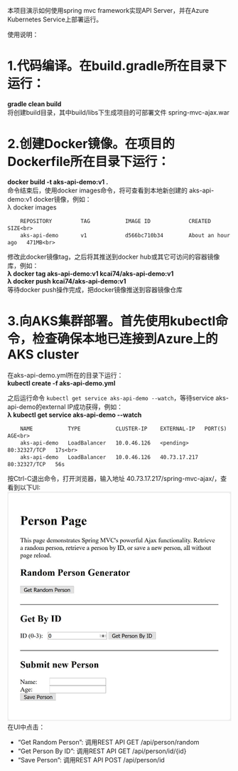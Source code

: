 本项目演示如何使用spring mvc framework实现API Server，并在Azure Kubernetes Service上部署运行。<br>

使用说明：

# 1.代码编译。在build.gradle所在目录下运行：<br>
  **gradle  clean  build**<br>
  将创建build目录，其中build/libs下生成项目的可部署文件 spring-mvc-ajax.war
  
# 2.创建Docker镜像。在项目的Dockerfile所在目录下运行：<br>
  **docker  build  -t  aks-api-demo:v1  .**<br>
  命令结束后，使用docker images命令，将可查看到本地新创建的 aks-api-demo:v1 docker镜像，例如：<br>
  λ docker images<br>
```
	REPOSITORY         TAG           IMAGE ID            CREATED             SIZE<br>
  	aks-api-demo       v1            d566bc710b34        About an hour ago   471MB<br>
```
  
  修改此docker镜像tag，之后将其推送到docker hub或其它可访问的容器镜像库，例如：<br>
  **λ docker  tag  aks-api-demo:v1  kcai74/aks-api-demo:v1**<br>
  **λ docker  push  kcai74/aks-api-demo:v1**<br>
  等待docker push操作完成，把docker镜像推送到容器镜像仓库<br>
	
# 3.向AKS集群部署。首先使用kubectl命令，检查确保本地已连接到Azure上的AKS cluster<br>
  在aks-api-demo.yml所在的目录下运行：<br>
  **kubectl  create  -f  aks-api-demo.yml**
  
  之后运行命令 `kubectl get service aks-api-demo --watch`，等待service aks-api-demo的external IP成功获得，例如：<br>
  **λ kubectl  get  service  aks-api-demo  --watch**<br>
```
	NAME           TYPE           CLUSTER-IP    EXTERNAL-IP   PORT(S)        AGE<br>
  	aks-api-demo   LoadBalancer   10.0.46.126   <pending>     80:32327/TCP   17s<br>
  	aks-api-demo   LoadBalancer   10.0.46.126   40.73.17.217   80:32327/TCP   56s
```

  按Ctrl-C退出命令，打开浏览器，输入地址 40.73.17.217/spring-mvc-ajax/，查看到以下UI:<br>
  ![](https://github.com/kylercai/spring-mvc-ajax/blob/master/UI.jpg)
  在UI中点击：<br>
  * “Get Random Person”: 调用REST API GET /api/person/random<br>
  * “Get Person By ID”: 调用REST API GET /api/person/id/{id}<br>
  * “Save Person”: 调用REST API POST /api/person/id<br>
